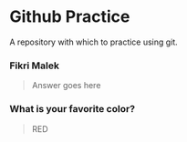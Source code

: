 # Github Practice

A repository with which to practice using git.

### Fikri Malek

> Answer goes here


### What is your favorite color?

> RED
